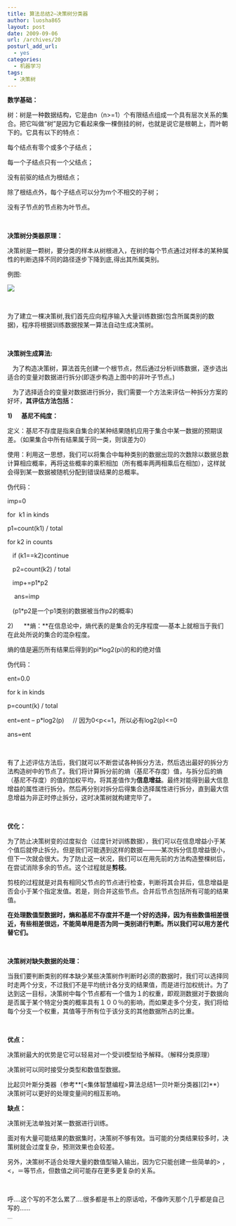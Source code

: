 ```yaml
---
title: 算法总结2—决策树分类器
author: luosha865
layout: post
date: 2009-09-06
url: /archives/20
posturl_add_url:
  - yes
categories:
  - 机器学习
tags:
  - 决策树
---
```

**数学基础：**

树：树是一种数据结构，它是由n（n>=1）个有限结点组成一个具有层次关系的集合。把它叫做&ldquo;树&rdquo;是因为它看起来像一棵倒挂的树，也就是说它是根朝上，而叶朝下的。它具有以下的特点：

每个结点有零个或多个子结点；

每一个子结点只有一个父结点；

没有前驱的结点为根结点；

除了根结点外，每个子结点可以分为m个不相交的子树；

没有子节点的节点称为叶节点。

&nbsp;

**决策树分类器原理：**

决策树是一颗树，要分类的样本从树根进入，在树的每个节点通过对样本的某种属性的判断选择不同的路径逐步下降到底,得出其所属类别。

例图:

![][1]

<p align="center">
  &nbsp;
</p>

为了建立一棵决策树,我们首先应向程序输入大量训练数据(包含所属类别的数据)，程序将根据训练数据按某一算法自动生成决策树。

**&nbsp;**

**决策树生成算法:**

&nbsp;&nbsp; 为了构造决策树，算法首先创建一个根节点，然后通过分析训练数据，逐步选出适合的变量对数据进行拆分(即逐步构造上图中的非叶子节点。)

&nbsp;&nbsp; 为了选择适合的变量对数据进行拆分，我们需要一个方法来评估一种拆分方案的好坏，**其评估方法包括：**

**1)&nbsp;&nbsp;&nbsp;&nbsp;&nbsp;** **基尼不纯度：**

定义：基尼不存度是指来自集合的某种结果随机应用于集合中某一数据的预期误差。（如果集合中所有结果属于同一类，则误差为0）

使用：利用这一思想，我们可以将集合中每种类别的数据出现的次数除以数据总数计算相应概率，再将这些概率的乘积相加（所有概率两两相乘后在相加），这样就会得到某一数据被随机分配到错误结果的总概率。

伪代码：

imp=0

for &nbsp;k1 in kinds

p1=count(k1) / total

for k2 in counts

&nbsp;&nbsp; if (k1==k2)continue

&nbsp; &nbsp;p2=count(k2) / total

&nbsp;&nbsp; imp+=p1*p2

&nbsp;&nbsp;&nbsp; ans=imp

<p align="left">
  &nbsp;&nbsp; (p1*p2是一个p1类别的数据被当作p2的概率)
</p>

2)&nbsp;&nbsp;&nbsp;&nbsp;&nbsp; **熵：**在信息论中，熵代表的是集合的无序程度&#8212;&#8211;基本上就相当于我们在此处所说的集合的混杂程度。

熵的值是遍历所有结果后得到的pi*log2(pi)的和的绝对值

伪代码：

ent=0.0

for k in kinds

p=count(k) / total

ent=ent &ndash; p*log2(p)&nbsp;&nbsp;&nbsp;&nbsp; // 因为0<p<=1，所以必有log2(p)<=0

ans=ent

&nbsp;

有了上述评估方法后，我们就可以不断尝试各种拆分方法，然后选出最好的拆分方法构造树中的节点了。我们将计算拆分前的熵（基尼不存度）值，与拆分后的熵（基尼不存度）的值的加权平均，将其差值作为**信息增益**。最终对能得到最大信息增益的属性进行拆分。然后再分别对拆分后得集合选择属性进行拆分，直到最大信息增益为非正时停止拆分，这时决策树就构建完毕了。

&nbsp;

**优化：**

为了防止决策树变的过度拟合（过度针对训练数据），我们可以在信息增益小于某个值后就停止拆分。但是我们可能遇到这样的数据―――某次拆分信息增益很小，但下一次就会很大。为了防止这一状况，我们可以在用先前的方法构造整棵树后，在尝试消除多余的节点。这个过程就是**剪枝**。

剪枝的过程就是对具有相同父节点的节点进行检查，判断将其合并后，信息增益是否会小于某个指定发值。若是，则合并这些节点。合并后节点包括所有可能的结果值。

**在处理数值型数据时，熵和基尼不存度并不是一个好的选择，因为有些数值相差很近，有些相差很远，不能简单用是否为同一类别进行判断。所以我们可以用方差代替它们。**

&nbsp;

**决策树对缺失数据的处理：**

当我们要判断类别的样本缺少某些决策树作判断时必须的数据时，我们可以选择同时走两个分支，不过我们不是平均统计各分支的结果值，而是进行加权统计。为了达到这一目标，决策树中每个节点都有一个值为１的权重，即观测数据对于数据向是否属于某个特定分类的概率具有１００％的影响，而如果走多个分支，我们将给每个分支一个权重，其值等于所有位于该分支的其他数据所占的比重。

&nbsp;

**优点：**

决策树最大的优势是它可以轻易对一个受训模型给予解释。（解释分类原理）

决策树可以同时接受分类型和数值型数据。

比起贝叶斯分类器（参考**[<集体智慧编程>算法总结1&mdash;贝叶斯分类器][2]**）决策树可以更好的处理变量间的相互影响。

**缺点：**

决策树无法单独对某一数据进行训练。

面对有大量可能结果的数据集时，决策树不够有效。当可能的分类结果较多时，决策树就会过度复杂，预测效果也会较差。

另外，决策树不适合处理大量的数值型输入输出，因为它只能创建一些简单的> ，<，＝等节点，但数值之间可能存在更多更复杂的关系。

&nbsp;

呼&hellip;.这个写的不怎么累了&hellip;.很多都是书上的原话哈，不像昨天那个几乎都是自己写的&hellip;&hellip;

<p style="margin:0;padding:0;height:1px;overflow:hidden;">
  <a href="http://www.wumii.com/widget/relatedItems" style="border:0;"><img src="http://static.wumii.cn/images/pixel.png" alt="无觅相关文章插件，快速提升流量" style="border:0;padding:0;margin:0;" /></a>
</p>

 [1]: http://pic002.cnblogs.com/images/2012/52809/2012063021362216.jpg
 